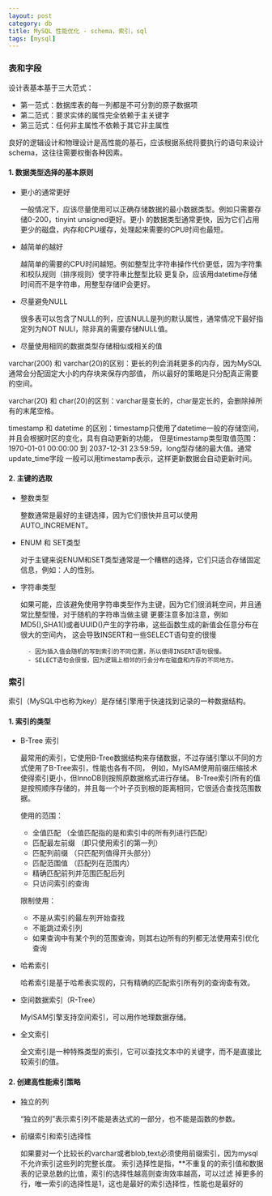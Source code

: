 ```yaml
---
layout: post
category: db
title: MySQL 性能优化 - schema，索引，sql
tags: [mysql]
---
```


### 表和字段

设计表基本基于三大范式：
- 第一范式：数据库表的每一列都是不可分割的原子数据项
- 第二范式：要求实体的属性完全依赖于主关键字
- 第三范式：任何非主属性不依赖于其它非主属性

良好的逻辑设计和物理设计是高性能的基石，应该根据系统将要执行的语句来设计schema，这往往需要权衡各种因素。

#### 1. 数据类型选择的基本原则

- 更小的通常更好

    一般情况下，应该尽量使用可以正确存储数据的最小数据类型。例如只需要存储0-200，tinyint unsigned更好。更小
    的数据类型通常更快，因为它们占用更少的磁盘，内存和CPU缓存，处理起来需要的CPU时间也最短。
        
- 越简单的越好

    越简单的需要的CPU时间越短。例如整型比字符串操作代价更低，因为字符集和校队规则（排序规则）使字符串比整型比较
    更复杂，应该用datetime存储时间而不是字符串，用整型存储IP会更好。
        
- 尽量避免NULL

    很多表可以包含了NULL的列，应该NULL是列的默认属性，通常情况下最好指定列为NOT NULl，除非真的需要存储NULL值。
        
- 尽量使用相同的数据类型存储相似或相关的值
        
varchar(200) 和 varchar(20)的区别：更长的列会消耗更多的内存，因为MySQL通常会分配固定大小的内存块来保存内部值，
所以最好的策略是只分配真正需要的空间。

varchar(20) 和 char(20)的区别：varchar是变长的，char是定长的，会删除掉所有的末尾空格。

timestamp 和 datetime 的区别：timestamp只使用了datetime一般的存储空间，并且会根据时区的变化，具有自动更新的功能，
但是timestamp类型取值范围：1970-01-01 00:00:00 到 2037-12-31 23:59:59，long型存储的最大值。通常update_time字段
一般可以用timestamp表示，这样更新数据会自动更新时间。


#### 2. 主键的选取

- 整数类型

    整数通常是最好的主键选择，因为它们很快并且可以使用AUTO_INCREMENT。
  
- ENUM 和 SET类型

    对于主键来说ENUM和SET类型通常是一个糟糕的选择，它们只适合存储固定信息，例如：人的性别。

- 字符串类型

    如果可能，应该避免使用字符串类型作为主键，因为它们很消耗空间，并且通常比整型慢，对于随机的字符串当做主键
    更要注意多加注意，例如MD5(),SHA1()或者UUID()产生的字符串，这些函数生成的新值会任意分布在很大的空间内，
    这会导致INSERT和一些SELECT语句变的很慢

        - 因为插入值会随机的写到索引的不同位置，所以使得INSERT语句很慢。
        - SELECT语句会很慢，因为逻辑上相邻的行会分布在磁盘和内存的不同地方。
                
### 索引

索引（MySQL中也称为key）是存储引擎用于快速找到记录的一种数据结构。
    
#### 1. 索引的类型

- B-Tree 索引
    
    最常用的索引，它使用B-Tree数据结构来存储数据，不过存储引擎以不同的方式使用了B-Tree索引，性能也各有不同，
    例如，MyISAM使用前缀压缩技术使得索引更小，但InnoDB则按照原数据格式进行存储。
    B-Tree索引所有的值是按照顺序存储的，并且每一个叶子页到根的距离相同，它很适合查找范围数据。
    
    使用的范围：
    - 全值匹配       （全值匹配指的是和索引中的所有列进行匹配）
    - 匹配最左前缀   （即只使用索引的第一列）
    - 匹配列前缀     （只匹配列值得开头部分）
    - 匹配范围值     （匹配列在范围内）
    - 精确匹配前列并范围匹配后列
    - 只访问索引的查询
    
    限制使用：
    - 不是从索引的最左列开始查找
    - 不能跳过索引列
    - 如果查询中有某个列的范围查询，则其右边所有的列都无法使用索引优化查询
    
- 哈希索引

    哈希索引是基于哈希表实现的，只有精确的匹配索引所有列的查询查有效。
    
- 空间数据索引（R-Tree）
    
    MyISAM引擎支持空间索引，可以用作地理数据存储。
    
- 全文索引

    全文索引是一种特殊类型的索引，它可以查找文本中的关键字，而不是直接比较索引的值。
    
    
#### 2. 创建高性能索引策略

- 独立的列
       
    “独立的列”表示索引列不能是表达式的一部分，也不能是函数的参数。
       
- 前缀索引和索引选择性
    
    如果要对一个比较长的varchar或者blob,text必须使用前缀索引，因为mysql不允许索引这些列的完整长度。
    索引选择性是指，**不重复的的索引值和数据表的记录总数的比值，索引的选择性越高则查询效率越高，可以过滤
    掉更多的行，唯一索引的选择性是1，这也是最好的索引选择性，性能也是最好的
    
    
            


        
        
